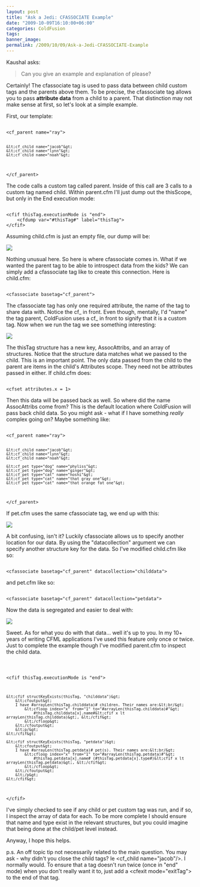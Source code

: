 ```yaml
---
layout: post
title: "Ask a Jedi: CFASSOCIATE Example"
date: "2009-10-09T16:10:00+06:00"
categories: ColdFusion 
tags: 
banner_image: 
permalink: /2009/10/09/Ask-a-Jedi-CFASSOCIATE-Example
---
```


Kaushal asks:

<blockquote>
Can you give an example and explanation of <cfassociate> please?
</blockquote>

Certainly! The cfassociate tag is used to pass data between child custom tags and the parents above them. To be precise, the cfassociate tag allows you to pass <b>attribute data</b> from a child to a parent. That distinction may not make sense at first, so let's look at a simple example.
<!--more-->
First, our template:

<code>
&lt;cf_parent name="ray"&gt;

	&lt;cf_child name="jacob"&gt;
	&lt;cf_child name="lynn"&gt;
	&lt;cf_child name="noah"&gt;
	
&lt;/cf_parent&gt;
</code>

The code calls a custom tag called parent. Inside of this call are 3 calls to a custom tag named child. Within parent.cfm I'll just dump out the thisScope, but only in the End execution mode:

<code>
&lt;cfif thisTag.executionMode is "end"&gt;
	&lt;cfdump var="#thisTag#" label="thisTag"&gt;
&lt;/cfif&gt;
</code>

Assuming child.cfm is just an empty file, our dump will be:

<img src="https://static.raymondcamden.com/images/cfjedi/Screen shot 2009-10-09 at 2.31.16 PM.png" />

Nothing unusual here. So here is where cfassociate comes in. What if we wanted the parent tag to be able to introspect data from the kids? We can simply add a cfassociate tag like to create this connection. Here is child.cfm:

<code>
&lt;cfassociate basetag="cf_parent"&gt;
</code>

The cfassociate tag has only one required attribute, the name of the tag to share data with. Notice the cf_ in front. Even though, mentally, I'd "name" the tag parent, ColdFusion uses a cf_ in front to signify that it is a custom tag. Now when we run the tag we see something interesting:

<img src="https://static.raymondcamden.com/images/cfjedi/Screen shot 2009-10-09 at 2.33.25 PM.png" />

The thisTag structure has a new key, AssocAttribs, and an array of structures. Notice that the structure data matches what we passed to the child. This is an important point. The only data passed from the child to the parent are items in the child's Attributes scope. They need not be attributes passed in either. If child.cfm does:

<code>
&lt;cfset attributes.x = 1&gt;
</code>

Then this data will be passed back as well. So where did the name AssocAttribs come from? This is the default location where ColdFusion will pass back child data. So you might ask - what if I have something <i>really</i> complex going on? Maybe something like:

<code>
&lt;cf_parent name="ray"&gt;

	&lt;cf_child name="jacob"&gt;
	&lt;cf_child name="lynn"&gt;
	&lt;cf_child name="noah"&gt;
	
	&lt;cf_pet type="dog" name="phyliss"&gt;
	&lt;cf_pet type="dog" name="ginger"&gt;
	&lt;cf_pet type="cat" name="hoshi"&gt;
	&lt;cf_pet type="cat" name="that gray one"&gt;
	&lt;cf_pet type="cat" name="that orange fat one"&gt;
		
&lt;/cf_parent&gt;
</code>

If pet.cfm uses the same cfassociate tag, we end up with this:

<img src="https://static.raymondcamden.com/images/cfjedi/Screen shot 2009-10-09 at 2.40.00 PM.png" />

A bit confusing, isn't it? Luckily cfassociate allows us to specify another location for our data. By using the "datacollection" argument we can specify another structure key for the data. So I've modified child.cfm like so:

<code>
&lt;cfassociate basetag="cf_parent" datacollection="childdata"&gt;
</code>

and pet.cfm like so:

<code>
&lt;cfassociate basetag="cf_parent" datacollection="petdata"&gt;
</code>

Now the data is segregated and easier to deal with:

<img src="https://static.raymondcamden.com/images/cfjedi/Screen shot 2009-10-09 at 2.43.00 PM.png" />

Sweet. As for what you do with that data... well it's up to you. In my 10+ years of writing CFML applications I've used this feature only once or twice. Just to complete the example though I've modified parent.cfm to inspect the child data.

<code>

&lt;cfif thisTag.executionMode is "end"&gt;
	
	&lt;cfif structKeyExists(thisTag, "childdata")&gt;
		&lt;cfoutput&gt;
		I have #arrayLen(thisTag.childdata)# children. Their names are:&lt;br/&gt;
			&lt;cfloop index="x" from="1" to="#arrayLen(thisTag.childdata)#"&gt;
				#thisTag.childdata[x].name#&lt;cfif x lt arrayLen(thisTag.childdata)&gt;, &lt;/cfif&gt;
			&lt;/cfloop&gt;
		&lt;/cfoutput&gt;
		&lt;p/&gt;
	&lt;/cfif&gt;

	&lt;cfif structKeyExists(thisTag, "petdata")&gt;
		&lt;cfoutput&gt;
		I have #arrayLen(thisTag.petdata)# pet(s). Their names are:&lt;br/&gt;
			&lt;cfloop index="x" from="1" to="#arrayLen(thisTag.petdata)#"&gt;
				#thisTag.petdata[x].name# (#thisTag.petdata[x].type#)&lt;cfif x lt arrayLen(thisTag.petdata)&gt;, &lt;/cfif&gt;
			&lt;/cfloop&gt;
		&lt;/cfoutput&gt;
		&lt;/p&gt;
	&lt;/cfif&gt;
	
&lt;/cfif&gt;
</code>

I've simply checked to see if any child or pet custom tag was run, and if so, I inspect the array of data for each. To be more complete I should ensure that name and type exist in the relevant structures, but you could imagine that being done at the child/pet level instead. 

Anyway, I hope this helps.

p.s. An off topic tip not necessarily related to the main question. You may ask - why didn't you close the child tags? Ie &lt;cf_child name="jacob"/&gt;. I normally would. To ensure that a tag doesn't run twice (once in "end" mode) when you don't really want it to, just add a &lt;cfexit mode="exitTag"&gt; to the end of that tag.